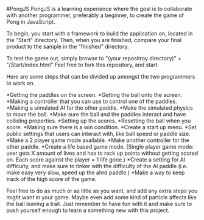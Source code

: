 #PongJS
PongJS is a learning experience where the goal is to collaborate with another programmer,
preferably a beginner, to create the game of Pong in JavaScript.

To begin, you start with a framework to build the application on, located in the "Start" directory.
Then, when you are finished, compare your final product to the sample in the "finished" directory.

To test the game out, simply browse to "(your repositroy directory)" + "/Start/index.html"
Feel free to fork this repository, and start.

Here are some steps that can be divided up amongst the two programmers to work on.
	
*Getting the paddles on the screen.
*Getting the ball onto the screen.
*Making a controller that you can use to control one of the paddles.
*Making a simulated AI for the other paddle.
*Make the simulated physics to move the ball.
*Make sure the ball and the paddles interact and have colliding properties.
*Setting up the scores.
*Resetting the ball when you score.
*Making sure there is a win condition.
*Create a start up menu.
*Set public settings that users can interact with, like ball speed or paddle size.
*Make a 2 player game mode available.
*Make another controller for the other paddle.
*Create a life based game mode. (Single player game mode: user gets X amount of lives and has to rack up points without getting scored on. Each score against the player = 1 life gone.)
*Create a setting for AI difficulty, and make sure to tinker with the difficulty of the AI paddle (i.e. make easy very slow, speed up the ahrd paddle.)
*Make a way to keep track of the high score of the game.
	
Feel free to do as much or as little as you want, and add any extra steps you might want in your game. 
Maybe even add some kind of particle affects like the ball leaving a trail.
Just remember to have fun with it and make sure to push yourself enough to learn a something new with this project.